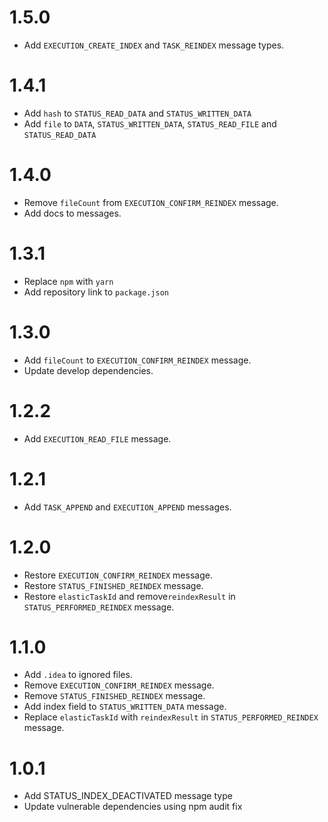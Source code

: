 # 1.5.0
- Add `EXECUTION_CREATE_INDEX` and `TASK_REINDEX` message types.

# 1.4.1
- Add `hash` to `STATUS_READ_DATA` and `STATUS_WRITTEN_DATA`
- Add `file` to `DATA`, `STATUS_WRITTEN_DATA`, `STATUS_READ_FILE` and `STATUS_READ_DATA`

# 1.4.0
- Remove `fileCount` from `EXECUTION_CONFIRM_REINDEX` message.
- Add docs to messages.

# 1.3.1
- Replace `npm` with `yarn`
- Add repository link to `package.json`

# 1.3.0
- Add `fileCount` to `EXECUTION_CONFIRM_REINDEX` message.
- Update develop dependencies.

# 1.2.2
- Add `EXECUTION_READ_FILE` message.

# 1.2.1
- Add `TASK_APPEND` and `EXECUTION_APPEND` messages.

# 1.2.0
- Restore `EXECUTION_CONFIRM_REINDEX` message.
- Restore `STATUS_FINISHED_REINDEX` message.
- Restore `elasticTaskId` and remove`reindexResult` in `STATUS_PERFORMED_REINDEX` message.

# 1.1.0
- Add `.idea` to ignored files.
- Remove `EXECUTION_CONFIRM_REINDEX` message.
- Remove `STATUS_FINISHED_REINDEX` message.
- Add index field to `STATUS_WRITTEN_DATA` message.
- Replace `elasticTaskId` with `reindexResult` in `STATUS_PERFORMED_REINDEX` message.

# 1.0.1
- Add STATUS_INDEX_DEACTIVATED message type
- Update vulnerable dependencies using npm audit fix
